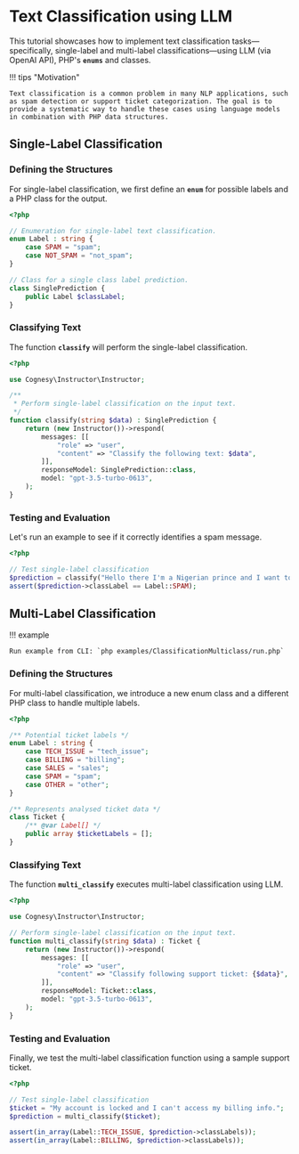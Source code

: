 # Text Classification using LLM

This tutorial showcases how to implement text classification tasks—specifically, single-label and multi-label classifications—using LLM (via OpenAI API), PHP's **`enums`** and classes.

!!! tips "Motivation"

    Text classification is a common problem in many NLP applications, such as spam detection or support ticket categorization. The goal is to provide a systematic way to handle these cases using language models in combination with PHP data structures.


## Single-Label Classification



### Defining the Structures

For single-label classification, we first define an **`enum`** for possible labels and a PHP class for the output.

```php
<?php

// Enumeration for single-label text classification. 
enum Label : string {
    case SPAM = "spam";
    case NOT_SPAM = "not_spam";
}

// Class for a single class label prediction. 
class SinglePrediction {
    public Label $classLabel;
}
```


### Classifying Text

The function **`classify`** will perform the single-label classification.

```php
<?php

use Cognesy\Instructor\Instructor;

/**
 * Perform single-label classification on the input text. 
 */
function classify(string $data) : SinglePrediction {
    return (new Instructor())->respond(
        messages: [[
            "role" => "user",
            "content" => "Classify the following text: $data",
        ]],
        responseModel: SinglePrediction::class,
        model: "gpt-3.5-turbo-0613",
    );
}
```


### Testing and Evaluation

Let's run an example to see if it correctly identifies a spam message.

```php
<?php

// Test single-label classification
$prediction = classify("Hello there I'm a Nigerian prince and I want to give you money");
assert($prediction->classLabel == Label::SPAM);
```

## Multi-Label Classification

!!! example

    Run example from CLI: `php examples/ClassificationMulticlass/run.php`


### Defining the Structures

For multi-label classification, we introduce a new enum class and a different PHP class to handle multiple labels.

```php
<?php

/** Potential ticket labels */
enum Label : string {
    case TECH_ISSUE = "tech_issue";
    case BILLING = "billing";
    case SALES = "sales";
    case SPAM = "spam";
    case OTHER = "other";
}

/** Represents analysed ticket data */
class Ticket {
    /** @var Label[] */
    public array $ticketLabels = [];
}
```


### Classifying Text

The function **`multi_classify`** executes multi-label classification using LLM.

```php
<?php

use Cognesy\Instructor\Instructor;

// Perform single-label classification on the input text.
function multi_classify(string $data) : Ticket {
    return (new Instructor())->respond(
        messages: [[
            "role" => "user",
            "content" => "Classify following support ticket: {$data}",
        ]],
        responseModel: Ticket::class,
        model: "gpt-3.5-turbo-0613",
    );
}
```

### Testing and Evaluation

Finally, we test the multi-label classification function using a sample support ticket.

```php
<?php

// Test single-label classification
$ticket = "My account is locked and I can't access my billing info.";
$prediction = multi_classify($ticket);

assert(in_array(Label::TECH_ISSUE, $prediction->classLabels));
assert(in_array(Label::BILLING, $prediction->classLabels));
```
